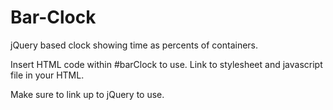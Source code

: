 # Bar-Clock
jQuery based clock showing time as percents of containers.

Insert HTML code within #barClock to use. Link to stylesheet and javascript file in your HTML.

Make sure to link up to jQuery to use.
